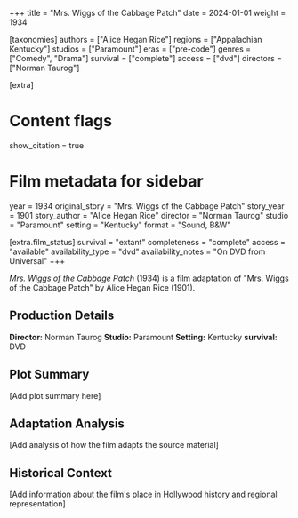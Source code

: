 +++
title = "Mrs. Wiggs of the Cabbage Patch"
date = 2024-01-01
weight = 1934

[taxonomies]
authors = ["Alice Hegan Rice"]
regions = ["Appalachian Kentucky"]
studios = ["Paramount"]
eras = ["pre-code"]
genres = ["Comedy", "Drama"]
survival = ["complete"]
access = ["dvd"]
directors = ["Norman Taurog"]

[extra]

# Content flags
show_citation = true

# Film metadata for sidebar
year = 1934
original_story = "Mrs. Wiggs of the Cabbage Patch"
story_year = 1901
story_author = "Alice Hegan Rice"
director = "Norman Taurog"
studio = "Paramount"
setting = "Kentucky"
format = "Sound, B&W"


[extra.film_status]
survival = "extant"
completeness = "complete"
access = "available"
availability_type = "dvd"
availability_notes = "On DVD from Universal"
+++

*Mrs. Wiggs of the Cabbage Patch* (1934) is a film adaptation of "Mrs. Wiggs of the Cabbage Patch" by Alice Hegan Rice (1901).

## Production Details

**Director:** Norman Taurog
**Studio:** Paramount
**Setting:** Kentucky
**survival:** DVD

## Plot Summary

[Add plot summary here]

## Adaptation Analysis

[Add analysis of how the film adapts the source material]

## Historical Context

[Add information about the film's place in Hollywood history and regional representation]

